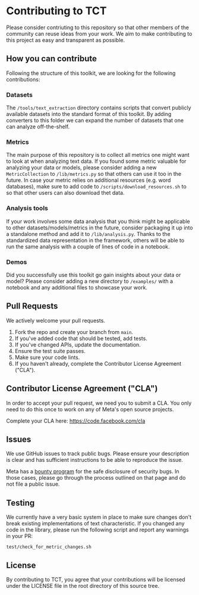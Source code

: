 # Contributing to TCT
Please consider contriuting to this repository so that other members of the community can reuse ideas from your work. We aim to make contributing to this project as easy and transparent as possible.

## How you can contribute
Following the structure of this toolkit, we are looking for the following contributions:

### Datasets

The ```/tools/text_extraction``` directory contains scripts that convert publicly available datasets into the standard format of this toolkit. By adding converters to this folder we can expand the number of datasets that one can analyze off-the-shelf.

### Metrics

The main purpose of this repository is to collect all metrics one might want to look at when analyzing text data. If you found some metric valuable for analyzing your data or models, please consider adding a new ```MetricCollection``` to ```/lib/metrics.py``` so that others can use it too in the future. In case your metric relies on additional resources (e.g. word databases), make sure to add code to ```/scripts/download_resources.sh``` to so that other users can also download thet data.

### Analysis tools

If your work involves some data analysis that you think might be applicable to other datasets/models/metrics in the future, consider packaging it up into a standalone method and add it to ```/lib/analysis.py```. Thanks to the standardized data representation in the framework, others will be able to run the same analysis with a couple of lines of code in a notebook.

### Demos
Did you successfully use this toolkit go gain insights about your data or model? Please consider adding a new directory to ```/examples/``` with a notebook and any additional files to showcase your work. 


## Pull Requests
We actively welcome your pull requests.

1. Fork the repo and create your branch from `main`.
2. If you've added code that should be tested, add tests.
3. If you've changed APIs, update the documentation.
4. Ensure the test suite passes.
5. Make sure your code lints.
6. If you haven't already, complete the Contributor License Agreement ("CLA").

## Contributor License Agreement ("CLA")
In order to accept your pull request, we need you to submit a CLA. You only need
to do this once to work on any of Meta's open source projects.

Complete your CLA here: <https://code.facebook.com/cla>

## Issues
We use GitHub issues to track public bugs. Please ensure your description is
clear and has sufficient instructions to be able to reproduce the issue.

Meta has a [bounty program](https://www.facebook.com/whitehat/) for the safe
disclosure of security bugs. In those cases, please go through the process
outlined on that page and do not file a public issue.

## Testing
We currently have a very basic system in place to make sure changes don't break existing implementations of text characteristic. If you changed any code in the library, please run the following script and report any warnings in your PR:
```
test/check_for_metric_changes.sh
```

## License
By contributing to TCT, you agree that your contributions will be licensed
under the LICENSE file in the root directory of this source tree.